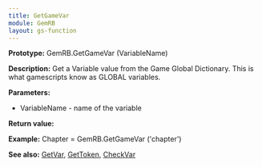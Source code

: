 ```yaml
---
title: GetGameVar
module: GemRB
layout: gs-function
---
```


**Prototype:** GemRB.GetGameVar (VariableName)

**Description:** Get a Variable value from the Game Global Dictionary. This 
is what gamescripts know as GLOBAL variables. 

**Parameters:**
  * VariableName - name of the variable

**Return value:**

**Example:** Chapter = GemRB.GetGameVar ('chapter')

**See also:** [GetVar](GetVar.md), [GetToken](GetToken.md), [CheckVar](CheckVar.md)
